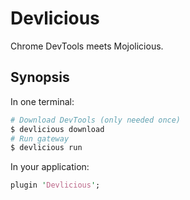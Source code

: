 # Devlicious

Chrome DevTools meets Mojolicious.

## Synopsis

In one terminal:

```sh
# Download DevTools (only needed once)
$ devlicious download
# Run gateway
$ devlicious run
```

In your application:

```perl
plugin 'Devlicious';
```

